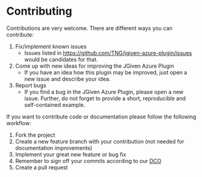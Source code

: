 # Contributing

Contributions are very welcome. There are different ways you can contribute:

1. Fix/implement known issues
    * Issues listed in https://github.com/TNG/jgiven-azure-plugin/issues would be candidates for that.
1. Come up with new ideas for improving the JGiven Azure Plugin
    * If you have an idea how this plugin may be improved, just open a new issue and describe your idea.
1. Report bugs
    * If you find a bug in the JGiven Azure Plugin, please open a new issue. Further, do not forget to provide a short, reproducible and self-contained example.

If you want to contribute code or documentation please follow the following workflow:

1. Fork the project
2. Create a new feature branch with your contribution (not needed for documentation improvements)
3. Implement your great new feature or bug fix
4. Remember to sign off your commits according to our [DCO](DCO)
5. Create a pull request
